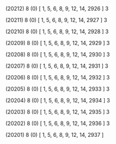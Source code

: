 (20212) 8 (0) [ 1, 5, 6, 8, 9, 12, 14, 2926 ] 3 


(20211) 8 (0) [ 1, 5, 6, 8, 9, 12, 14, 2927 ] 3 


(20210) 8 (0) [ 1, 5, 6, 8, 9, 12, 14, 2928 ] 3 


(20209) 8 (0) [ 1, 5, 6, 8, 9, 12, 14, 2929 ] 3 


(20208) 8 (0) [ 1, 5, 6, 8, 9, 12, 14, 2930 ] 3 


(20207) 8 (0) [ 1, 5, 6, 8, 9, 12, 14, 2931 ] 3 


(20206) 8 (0) [ 1, 5, 6, 8, 9, 12, 14, 2932 ] 3 


(20205) 8 (0) [ 1, 5, 6, 8, 9, 12, 14, 2933 ] 3 


(20204) 8 (0) [ 1, 5, 6, 8, 9, 12, 14, 2934 ] 3 


(20203) 8 (0) [ 1, 5, 6, 8, 9, 12, 14, 2935 ] 3 


(20202) 8 (0) [ 1, 5, 6, 8, 9, 12, 14, 2936 ] 3 


(20201) 8 (0) [ 1, 5, 6, 8, 9, 12, 14, 2937 ]  

